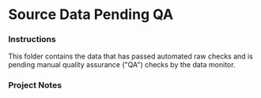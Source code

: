 # Source Data Pending QA

### Instructions
This folder contains the data that has passed automated raw checks and is pending manual quality assurance ("QA") checks by the data monitor.


### Project Notes